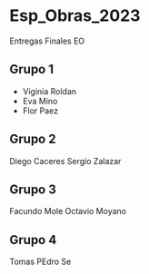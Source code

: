 # Esp_Obras_2023
Entregas Finales EO


## Grupo 1

* Viginia Roldan
* Eva Mino
* Flor Paez

 ## Grupo 2
 Diego Caceres
 Sergio Zalazar
 ## Grupo 3
 Facundo Mole
 Octavio Moyano
 ## Grupo 4
 Tomas PEdro
 Se
